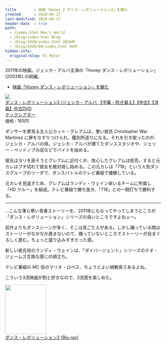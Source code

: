 ```yaml
---
title        : 映画「Honey 2 ダンス・レボリューション2」を観た
created      : 2020-04-17
last-modified: 2020-04-17
header-date  : true
path:
  - /index.html Neo's World
  - /blog/index.html Blog
  - /blog/2020/index.html 2020年
  - /blog/2020/04/index.html 04月
hidden-info:
  original-blog: El Mylar
---
```


2011年の映画。ジェシカ・アルバ主演の「Honey ダンス・レボリューション」(2003年) の続編。

- [映画「Honey ダンス・レボリューション」を観た](/blog/2020/03/08-02.html)

<div class="ad-rakuten">
  <div class="ad-rakuten-image">
    <a href="https://hb.afl.rakuten.co.jp/hgc/g00rg1n2.waxycebd.g00rg1n2.waxyd2c0/?pc=https%3A%2F%2Fitem.rakuten.co.jp%2Fauc-tecc%2F10008814%2F&amp;m=http%3A%2F%2Fm.rakuten.co.jp%2Fauc-tecc%2Fi%2F10008814%2F">
      <img src="https://thumbnail.image.rakuten.co.jp/@0_mall/auc-tecc/cabinet/youga/you_action/03487271/img61338216.jpg?_ex=128x128">
    </a>
  </div>
  <div class="ad-rakuten-info">
    <div class="ad-rakuten-title">
      <a href="https://hb.afl.rakuten.co.jp/hgc/g00rg1n2.waxycebd.g00rg1n2.waxyd2c0/?pc=https%3A%2F%2Fitem.rakuten.co.jp%2Fauc-tecc%2F10008814%2F&amp;m=http%3A%2F%2Fm.rakuten.co.jp%2Fauc-tecc%2Fi%2F10008814%2F">ダンス・レボリューション2 /ジェシカ・アルバ 【字幕・吹き替え】【中古】【洋画】中古DVD</a>
    </div>
    <div class="ad-rakuten-shop">
      <a href="https://hb.afl.rakuten.co.jp/hgc/g00rg1n2.waxycebd.g00rg1n2.waxyd2c0/?pc=https%3A%2F%2Fwww.rakuten.co.jp%2Fauc-tecc%2F&amp;m=http%3A%2F%2Fm.rakuten.co.jp%2Fauc-tecc%2F">テックシアター</a>
    </div>
    <div class="ad-rakuten-price">価格 : 165円</div>
  </div>
</div>

ダンサーを夢見る主人公カット・グレアムは、悪い彼氏 Christopher War Martinez に罪をなすりつけられ、鑑別所送りになる。それを引き取ったのが、ジェシカ・アルバの母。ジェシカ・アルバが建てたダンススタジオや、ジェリー・ベッドノブの店などでバイトを始める。

彼氏はヨリを戻そうとグレアムに近付くが、改心したグレアムは拒否。すると元カレはブチ切れて彼女を敵対視し始める。この元カレは「718」という人気ダンスグループのリーダで、ダンスバトルのテレビ番組で優勝している。

元カレを見返すため、グレアムはランディ・ウェイン率いるチームに所属し「HD クルー」を結成。テレビ番組で勝ち抜き、「718」との一騎打ちで勝利する。

---

…こんな薄ら寒い青春ストーリーを、2011年にもなってやってしまうところが「ダンス・レボリューション」シリーズの良いところですよねぇ〜。

前作よりもダンスシーンが多く、そこは見ごたえがある。しかし踊っている間はストーリーがなかなか進まないので、踊っていないところでストーリーが目まぐるしく進む。ちょっと盛り込みすぎだった感。

新しい彼氏役のランディ・ウェインは、「ダイバージェント」シリーズのテオ・ジェームズ互換な感じの顔立ち。

テレビ番組の MC 役のマリオ・ロペス、ちょうどよい胡散臭さあるよね。

こういう3流映画が割と好きなので、3流感を楽しめた。

<div class="ad-amazon">
  <div class="ad-amazon-image">
    <a href="https://www.amazon.co.jp/dp/B006QJT57I?tag=neos21-22&amp;linkCode=osi&amp;th=1&amp;psc=1">
      <img src="https://m.media-amazon.com/images/I/51wCGHTTleL._SL160_.jpg" width="133" height="160">
    </a>
  </div>
  <div class="ad-amazon-info">
    <div class="ad-amazon-title">
      <a href="https://www.amazon.co.jp/dp/B006QJT57I?tag=neos21-22&amp;linkCode=osi&amp;th=1&amp;psc=1">ダンス・レボリューション2 [Blu-ray]</a>
    </div>
  </div>
</div>
